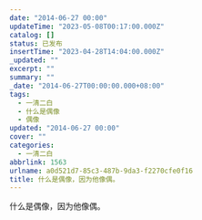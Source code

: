 ```yaml
---
date: "2014-06-27 00:00"
updateTime: "2023-05-08T00:17:00.000Z"
catalog: []
status: 已发布
insertTime: "2023-04-28T14:04:00.000Z"
_updated: ""
excerpt: ""
summary: ""
_date: "2014-06-27T00:00:00.000+08:00"
tags:
  - 一清二白
  - 什么是偶像
  - 偶像
updated: "2014-06-27 00:00"
cover: ""
categories:
  - 一清二白
abbrlink: 1563
urlname: a0d521d7-85c3-487b-9da3-f2270cfe0f16
title: 什么是偶像，因为他像偶。
---
```


什么是偶像，因为他像偶。
